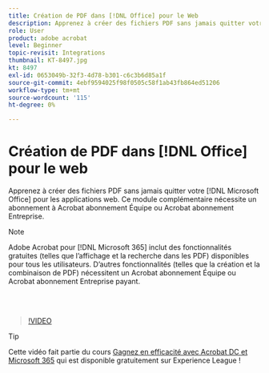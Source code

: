 ```yaml
---
title: Création de PDF dans [!DNL Office] pour le Web
description: Apprenez à créer des fichiers PDF sans jamais quitter votre [!DNL Microsoft Office] pour les applications web
role: User
product: adobe acrobat
level: Beginner
topic-revisit: Integrations
thumbnail: KT-8497.jpg
kt: 8497
exl-id: 0653049b-32f3-4d78-b301-c6c3b6d85a1f
source-git-commit: 4ebf9594025f98f0505c58f1ab43fb864ed51206
workflow-type: tm+mt
source-wordcount: '115'
ht-degree: 0%

---
```


# Création de PDF dans [!DNL Office] pour le web

Apprenez à créer des fichiers PDF sans jamais quitter votre [!DNL Microsoft Office] pour les applications web. Ce module complémentaire nécessite un abonnement à Acrobat abonnement Équipe ou Acrobat abonnement Entreprise.

>[!NOTE]
>
>Adobe Acrobat pour [!DNL Microsoft 365] inclut des fonctionnalités gratuites (telles que l’affichage et la recherche dans les PDF) disponibles pour tous les utilisateurs. D’autres fonctionnalités (telles que la création et la combinaison de PDF) nécessitent un Acrobat abonnement Équipe ou Acrobat abonnement Entreprise payant.

<br> 

>[!VIDEO](https://video.tv.adobe.com/v/337482?quality=12&learn=on&hidetitle=true)

>[!TIP]
>
>Cette vidéo fait partie du cours [Gagnez en efficacité avec Acrobat DC et Microsoft 365](https://experienceleague.adobe.com/?recommended=Acrobat-U-1-2021.microsoft365) qui est disponible gratuitement sur Experience League !
